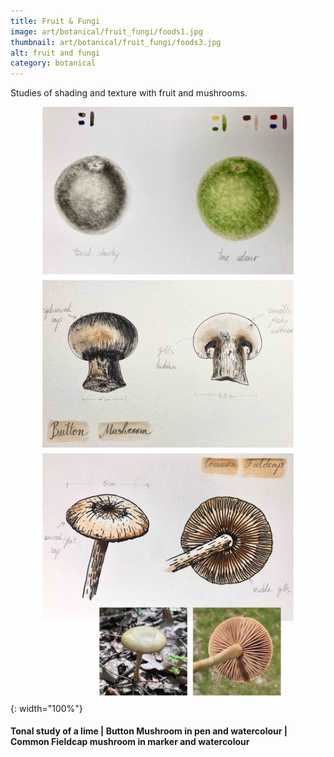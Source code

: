 ```yaml
---
title: Fruit & Fungi
image: art/botanical/fruit_fungi/foods1.jpg
thumbnail: art/botanical/fruit_fungi/foods3.jpg
alt: fruit and fungi
category: botanical
---
```


Studies of shading and texture with fruit and mushrooms.

![lime and mushrooms](./assets/img/art/botanical/fruit_fungi/foods2.jpg){: width="100%"}

#### Tonal study of a lime | Button Mushroom in pen and watercolour | Common Fieldcap mushroom in marker and watercolour
